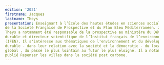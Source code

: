 ```yaml
---
edition: '2021'
firstname: Jacques
lastname: Theys 
presentation: Enseignant à l’École des hautes études en sciences sociales, Il est vice-président
de la Société Française de Prospective et du Plan Bleu Méditerranéen. Jacques
Theys a notamment été responsable de la prospective au ministère du Développement
durable et directeur scientifique de l’Institut français de l’environnement
(IFEN). Il s'intéresse aux thématiques de l'environnement et du développement
durable - dans leur relation avec la société et la démocratie - du local au
global , du passé le plus lointain au futur le plus éloigné. Il a notamment
publié Repenser les villes dans la société post carbone.
---
```

